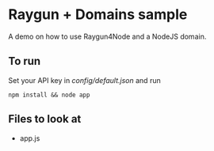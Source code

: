# Raygun + Domains sample

A demo on how to use Raygun4Node and a NodeJS domain.

## To run

Set your API key in *config/default.json* and run

	npm install && node app

## Files to look at 

- app.js